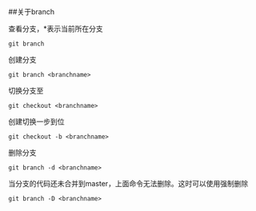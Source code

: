 ##关于branch

查看分支，*表示当前所在分支

```
git branch
```

创建分支<branchname>

```
git branch <branchname>
```


切换分支至<branchname>

```
git checkout <branchname>
```

创建切换一步到位

```
git checkout -b <branchname>
```

删除分支

```
git branch -d <branchname>
```

当<branchname>分支的代码还未合并到master，上面命令无法删除。这时可以使用强制删除

```
git branch -D <branchname>                                                                                                                            
```